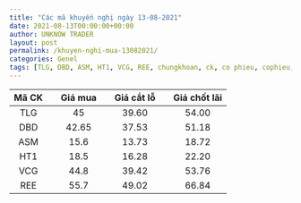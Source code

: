 ```yaml
---
title: "Các mã khuyến nghị ngày 13-08-2021"
date: 2021-08-13T00:00:00+00:00
author: UNKNOW TRADER
layout: post
permalink: /khuyen-nghi-mua-13082021/
categories: Genel
tags: [TLG, DBD, ASM, HT1, VCG, REE, chungkhoan, ck, co phieu, cophieu, cp, ma chung khoan, ma ck]
---
```

| Mã CK |    | Giá mua |    | Giá cắt lỗ |    | Giá chốt lãi |
| :---: | :---: | :---: | :---: | :---: | :---: | :---: |
| TLG |    | 45 |    | 39.60 |    | 54.00 |
| DBD |    | 42.65 |    | 37.53 |    |51.18 |
| ASM |    | 15.6 |    | 13.73 |    | 18.72 |
| HT1 |    | 18.5 |    | 16.28 |    | 22.20 |
| VCG |    | 44.8 |    | 39.42 |    | 53.76 |
| REE |    | 55.7 |    | 49.02 |    | 66.84 |